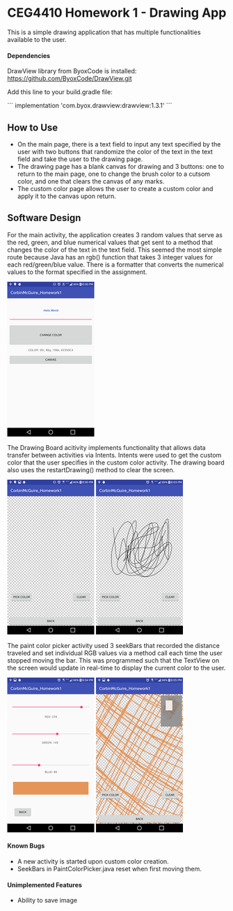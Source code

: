 # CEG4410 Homework 1 - Drawing App
This is a simple drawing application that has multiple functionalities available to the user.

#### Dependencies
DrawView library from ByoxCode is installed: https://github.com/ByoxCode/DrawView.git
<p>Add this line to your build.gradle file:   </p>
```
implementation 'com.byox.drawview:drawview:1.3.1'
```




## How to Use
<ul>
  <li> On the main page, there is a text field to input any text specified by the user with two buttons that randomize the color of the text in the text field and take the user to the drawing page.</li>
  <li> The drawing page has a blank canvas for drawing and 3 buttons: one to return to the main page, one to change the brush color to a cutsom color, and one that clears the canvas of any marks.</li> 
  <li>The custom color page allows the user to create a custom color and apply it to the canvas upon return. </li>
</ul>

## Software Design
<link rel="stylesheet" href="style.css">
<p>For the main activity, the application creates 3 random values that serve as the red, green, and blue numerical values that get sent to a method that changes the color of the text in the text field. This seemed the most simple route because Java has an rgb() function that takes 3 integer values for each red/green/blue value. There is a formatter that converts the numerical values to the format specified in the assignment.</p>
<img src="images/MainActivity.png" alt="Main Activity"/>
<p>The Drawing Board acitivity implements functionality that allows data transfer between activities via Intents. Intents were used to get the custom color that the user specifies in the custom color activity. The drawing board also uses the restartDrawing() method to clear the screen. </p>
<div>
  <img src="images/Blank_DrawView.png" alt="Empty Canvas"/>
  <img src="images/DrawView_Black.png" alt="DrawView with Black art"/>
</div>
<p>The paint color picker activity used 3 seekBars that recorded the distance traveled and set individual RGB values via a method call each time the user stopped moving the bar. This was programmed such that the TextView on the screen would update in real-time to display the current color to the user.</p>
<div>
  <img src="images/orange_color_picker.png" alt="Color Picker"/>
  <img src="images/Orange_canvas_zoom.png" alt="Orange Canvas"/>
</div>

#### Known Bugs
<ul>
  <li>A new activity is started upon custom color creation. </li>
  <li>SeekBars in PaintColorPicker.java reset when first moving them. </li>
</ul>

#### Unimplemented Features
<ul>
  <li>Ability to save image</li>
</ul>

